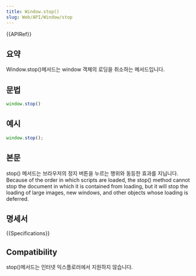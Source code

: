 ```yaml
---
title: Window.stop()
slug: Web/API/Window/stop
---
```


{{APIRef}}

## 요약

Window\.stop()메서드는 window 객체의 로딩을 취소하는 메서드입니다.

## 문법

```js
window.stop()
```

## 예시

```js
window.stop();
```

## 본문

stop() 메서드는 브라우저의 정지 버튼을 누르는 행위와 동등한 효과를 지닙니다. Because of the order in which scripts are loaded, the stop() method cannot stop the document in which it is contained from loading, but it will stop the loading of large images, new windows, and other objects whose loading is deferred.

## 명세서

{{Specifications}}

## Compatibility

stop()메서드는 인터넷 익스플로러에서 지원하지 않습니다.
